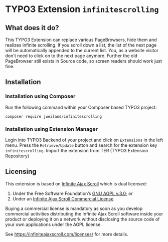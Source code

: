 
# TYPO3 Extension `infinitescrolling`

## What does it do?

This TYPO3 Extension can replace various PageBrowsers, hide them and realizes infinite scrolling.
If you scroll down a list, the list of the next page will be automatically appended to
the current list. You, as a website visitor don't need to click on to the next page anymore.
Further the old PageBrowser still exists in Source code, so screen readers should work just fine.

## Installation

### Installation using Composer

Run the following command within your Composer based TYPO3 project:

```
composer require jweiland/infinitescrolling
```

### Installation using Extension Manager

Login into TYPO3 Backend of your project and click on `Extensions` in the left menu.
Press the `Retrieve/Update` button and search for the extension key `infinitescrolling`.
Import the extension from TER (TYPO3 Extension Repository)

## Licensing

This extension is based on [Infinite Ajax Scroll](https://infiniteajaxscroll.com) which is dual licensed:

1. Under the Free Software Foundation’s [GNU AGPL v.3.0](https://github.com/webcreate/infinite-ajax-scroll/blob/master/LICENSE); or
2. Under an [Infinite Ajax Scroll Commercial License](https://infiniteajaxscroll.com/licenses/)

Buying a commercial license is mandatory as soon as you develop commercial activities distributing the Infinite Ajax Scroll software inside your product or deploying it on a network without disclosing the source code of your own applications under the AGPL license.

See https://infiniteajaxscroll.com/licenses/ for more details.
